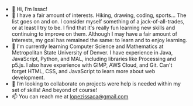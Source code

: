 - 👋 Hi, I’m Issac!
- 👀 I have a fair amount of interests. Hiking, drawing, coding, sports... The list goes on and on. I consider myself something of a jack-of-all-trades, or at least I   try to be. I find that it's really fun learning new skills and continuing to improve on them. Although I may have a fair amount of interests, my goal has remained     the same: to learn and to enjoy learning.
- 🌱 I'm currently learning Computer Science and Mathematics at Metropolitan State University of Denver. I have experience in Java, JavaScript, Python, and MAL,         including libraries like Processing and p5.js. I also have experience with GIMP, AWS Cloud, and Git. Can't forget HTML, CSS, and JavaScript to learn more about web     development.
- 💞️ I’m looking to collaborate on projects were help is needed within my set of skills! And beyond of course!
- 📫 You can reach me at lopezissaca@gmail.com

<!---
2sook5/2sook5 is a ✨ special ✨ repository because its `README.md` (this file) appears on your GitHub profile.
You can click the Preview link to take a look at your changes.
--->
